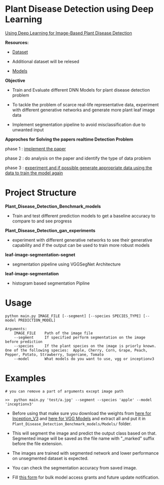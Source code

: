 # Plant Disease Detection using Deep Learning

[Using Deep Learning for Image-Based Plant Disease Detection](https://arxiv.org/pdf/1604.03169.pdf) 



**Resources:**
- [Dataset](https://github.com/spMohanty/PlantVillage-Dataset)

- Additional dataset will be relesed 

- [Models](https://gitlab.com/Israel777/Plant_Disease_Detection_models)



**Objective**

- Train and Evaluate different DNN Models for plant disease detection problem

- To tackle the problem of scarce real-life representative data, experiment with different generative networks and generate more plant leaf image data

- Implement segmentation pipeline to avoid misclassification due to unwanted input 



**Approches for Solving the papers realtime Detection Problem**

phase 1 : [implement the paper](https://github.com/singnet/plant-disease-experiments/tree/master/Plant_Disease_Detection_Benchmark_models) 

phase 2 : do analysis on the paper and identify the type of data problem 

phase 3 : [experiment and if possible generate appropriate data
		  using the data to train the model again](https://github.com/singnet/plant_disease_experements/tree/master/Plant_Disease_Detection_gan_experimants)


# Project Structure

**Plant_Disease_Detection_Benchmark_models**

- Train and test different prediction models to get a baseline accuracy to compare to and see progress

**Plant_Disease_Detection_gan_experiments**

- experiment with different generative networks to see their generative capability and if the output can be used to train more robust models

**leaf-image-segmentation-segnet**

- segmentation pipeline using VGGSegNet Architecture

**leaf-image-segmentation**

- histogram based segmentation Pipline 





# Usage

	python main.py IMAGE_FILE [--segment] [--species SPECIES_TYPE] [--model PREDICTION_MODEL]

	Arguments:
		IMAGE_FILE    Path of the image file
		--segment     If specified perform segmentation on the image before prediction
		--species     If the plant species on the image is priorly known. One of the following species:  Apple, Cherry, Corn, Grape, Peach, Pepper, Potato, Strawberry, Sugercane, Tomato
		--model       What models do you want to use, vgg or inceptionv3



# Examples

	# you can remove a part of arguments except image path
	
	>>  python main.py 'test/a.jpg' --segment --species 'apple' --model 'inceptionv3'
	   

- Before using that make sure you download the weights from   [here for Inception_V3](https://drive.google.com/file/d/1PZ0SUyGbcKJidNcSfwKsnhR23O2PBl78/view?usp=sharing) and  [here for VGG Models](https://drive.google.com/file/d/1AufdWYl-TfeicAmaweq6Gd8q3--vuBfA/view?usp=sharing)  and extract all and put it in `Plant_Disease_Detection_Benchmark_models/Models/` folder. 
		
- This will segment the image and predict the output class based on that. Segmented image will be saved as the file name with "_marked" suffix before the file extension.


- The images are trained with segmented network and lower performance on unsegmented dataset is expected.

- You can check the segmentation accuracy from saved image.


- Fill [this form](https://goo.gl/forms/ceQNkEimLL8NN1sF2) for bulk model access grants and future update notification.
